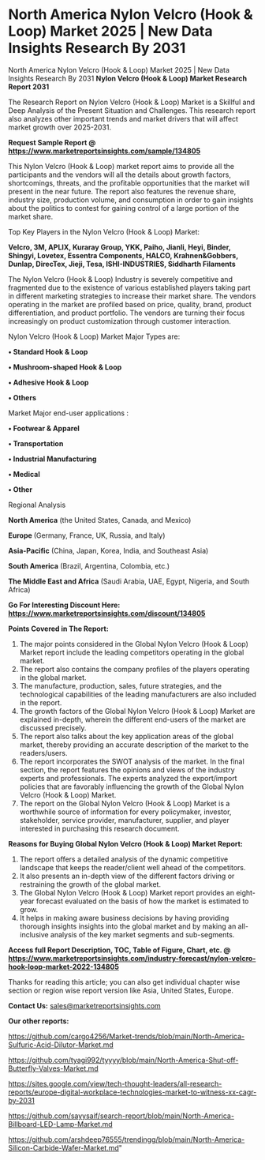 # North America Nylon Velcro (Hook & Loop) Market 2025 | New Data Insights Research By 2031
North America Nylon Velcro (Hook & Loop) Market 2025 | New Data Insights Research By 2031
<strong>Nylon Velcro (Hook & Loop) Market Research Report 2031</strong>

The Research Report on Nylon Velcro (Hook & Loop) Market is a Skillful and Deep Analysis of the Present Situation and Challenges. This research report also analyzes other important trends and market drivers that will affect market growth over 2025-2031.

<strong>Request Sample Report @ <a href=https://www.marketreportsinsights.com/sample/134805>https://www.marketreportsinsights.com/sample/134805</a></strong>

This Nylon Velcro (Hook & Loop) market report aims to provide all the participants and the vendors will all the details about growth factors, shortcomings, threats, and the profitable opportunities that the market will present in the near future. The report also features the revenue share, industry size, production volume, and consumption in order to gain insights about the politics to contest for gaining control of a large portion of the market share.

Top Key Players in the Nylon Velcro (Hook & Loop) Market:

<strong>Velcro, 3M, APLIX, Kuraray Group, YKK, Paiho, Jianli, Heyi, Binder, Shingyi, Lovetex, Essentra Components, HALCO, Krahnen&Gobbers, Dunlap, DirecTex, Jieji, Tesa, ISHI-INDUSTRIES, Siddharth Filaments</strong>

The Nylon Velcro (Hook & Loop) Industry is severely competitive and fragmented due to the existence of various established players taking part in different marketing strategies to increase their market share. The vendors operating in the market are profiled based on price, quality, brand, product differentiation, and product portfolio. The vendors are turning their focus increasingly on product customization through customer interaction.

Nylon Velcro (Hook & Loop) Market Major Types are:

<strong>• Standard Hook & Loop

• Mushroom-shaped Hook & Loop

• Adhesive Hook & Loop

• Others</strong>

Market Major end-user applications :

<strong>• Footwear & Apparel

• Transportation

• Industrial Manufacturing

• Medical

• Other</strong>

Regional Analysis

</u><strong><b>North America</b></strong> (the United States, Canada, and Mexico)

<strong><b>Europe </b></strong>(Germany, France, UK, Russia, and Italy)

<strong><b>Asia-Pacific</b></strong> (China, Japan, Korea, India, and Southeast Asia)

<strong><b>South America</b></strong> (Brazil, Argentina, Colombia, etc.)

<strong><b>The Middle East and Africa</b></strong> (Saudi Arabia, UAE, Egypt, Nigeria, and South Africa)

<strong>Go For Interesting Discount Here: <a href=https://www.marketreportsinsights.com/discount/134805>https://www.marketreportsinsights.com/discount/134805</a></strong>

<strong>Points Covered in The Report:</strong>
<ol>
  <li>The major points considered in the Global Nylon Velcro (Hook & Loop) Market report include the leading competitors operating in the global market.</li>
  <li>The report also contains the company profiles of the players operating in the global market.</li>
  <li>The manufacture, production, sales, future strategies, and the technological capabilities of the leading manufacturers are also included in the report.</li>
  <li>The growth factors of the Global Nylon Velcro (Hook & Loop) Market are explained in-depth, wherein the different end-users of the market are discussed precisely.</li>
  <li>The report also talks about the key application areas of the global market, thereby providing an accurate description of the market to the readers/users.</li>
  <li>The report incorporates the SWOT analysis of the market. In the final section, the report features the opinions and views of the industry experts and professionals. The experts analyzed the export/import policies that are favorably influencing the growth of the Global Nylon Velcro (Hook & Loop) Market.</li>
  <li>The report on the Global Nylon Velcro (Hook & Loop) Market is a worthwhile source of information for every policymaker, investor, stakeholder, service provider, manufacturer, supplier, and player interested in purchasing this research document.</li>
</ol>
<strong>Reasons for Buying Global Nylon Velcro (Hook & Loop) Market Report:</strong>

<ol>
  <li>The report offers a detailed analysis of the dynamic competitive landscape that keeps the reader/client well ahead of the competitors.</li>
  <li>It also presents an in-depth view of the different factors driving or restraining the growth of the global market.</li>
  <li>The Global Nylon Velcro (Hook & Loop) Market report provides an eight-year forecast evaluated on the basis of how the market is estimated to grow.</li>
  <li>It helps in making aware business decisions by having providing thorough insights insights into the global market and by making an all-inclusive analysis of the key market segments and sub-segments.</li>
</ol>
<strong>Access full Report Description, TOC, Table of Figure, Chart, etc. @ <a href=https://www.marketreportsinsights.com/industry-forecast/nylon-velcro-hook-loop-market-2022-134805>https://www.marketreportsinsights.com/industry-forecast/nylon-velcro-hook-loop-market-2022-134805</a></strong>


Thanks for reading this article; you can also get individual chapter wise section or region wise report version like Asia, United States, Europe.

<strong>Contact Us:</strong>
sales@marketreportsinsights.com

<strong>Our other reports:</strong>

<a href=https://github.com/cargo4256/Market-trends/blob/main/North-America-Sulfuric-Acid-Dilutor-Market.md>https://github.com/cargo4256/Market-trends/blob/main/North-America-Sulfuric-Acid-Dilutor-Market.md</a>

<a href=https://github.com/tyagi992/tyyyy/blob/main/North-America-Shut-off-Butterfly-Valves-Market.md>https://github.com/tyagi992/tyyyy/blob/main/North-America-Shut-off-Butterfly-Valves-Market.md</a>

<a href=https://sites.google.com/view/tech-thought-leaders/all-research-reports/europe-digital-workplace-technologies-market-to-witness-xx-cagr-by-2031>https://sites.google.com/view/tech-thought-leaders/all-research-reports/europe-digital-workplace-technologies-market-to-witness-xx-cagr-by-2031</a>

<a href=https://github.com/sayysaif/search-report/blob/main/North-America-Billboard-LED-Lamp-Market.md>https://github.com/sayysaif/search-report/blob/main/North-America-Billboard-LED-Lamp-Market.md</a>

<a href=https://github.com/arshdeep76555/trendingg/blob/main/North-America-Silicon-Carbide-Wafer-Market.md>https://github.com/arshdeep76555/trendingg/blob/main/North-America-Silicon-Carbide-Wafer-Market.md</a>"
